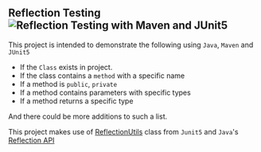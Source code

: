 ## Reflection Testing ![Reflection Testing with Maven and JUnit5](https://github.com/hhimanshu/reflection-testing/workflows/Reflection%20Testing%20with%20Maven%20and%20JUnit5/badge.svg) 

This project is intended to demonstrate the following using `Java`, `Maven` and `JUnit5`
 
- If the `Class` exists in project.  
- If the class contains a `method` with a specific name
- If a method is `public`, `private`  
- If a method contains parameters with specific types  
- If a method returns a specific type

And there could be more additions to such a list.  

This project makes use of [ReflectionUtils](https://junit.org/junit5/docs/5.0.3/api/org/junit/platform/commons/util/ReflectionUtils.html) class from `Junit5` and `Java`'s [Reflection API](https://docs.oracle.com/javase/tutorial/reflect/index.html) 